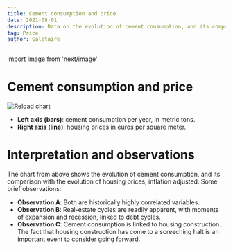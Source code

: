 ```yaml
---
title: Cement consumption and price
date: 2021-08-01
description: Data on the evolution of cement consumption, and its comparison with the evolution of housing prices — inflation adjusted —. Both historically highly correlated variables.
tag: Price
author: Galetaire
---
```


import Image from 'next/image'

# Cement consumption and price

<Image
  src="/images/cement.png"
  alt="Reload chart"
  width={3573}
  height={1560}
  priority
  className="next-image"
/>

- **Left axis (bars)**: cement consumption per year, in metric tons.
- **Right axis (line)**: housing prices in euros per square meter.

# Interpretation and observations

The chart from above shows the evolution of cement consumption, and its comparison with the evolution of housing prices, inflation adjusted. Some brief observations:

- **Observation A**: Both are historically highly correlated variables.
- **Observation B**: Real-estate cycles are readily apparent, with moments of expansion and recession, linked to debt cycles.
- **Observation C**: Cement consumption is linked to housing construction. The fact that housing construction has come to a screeching halt is an important event to consider going forward.
